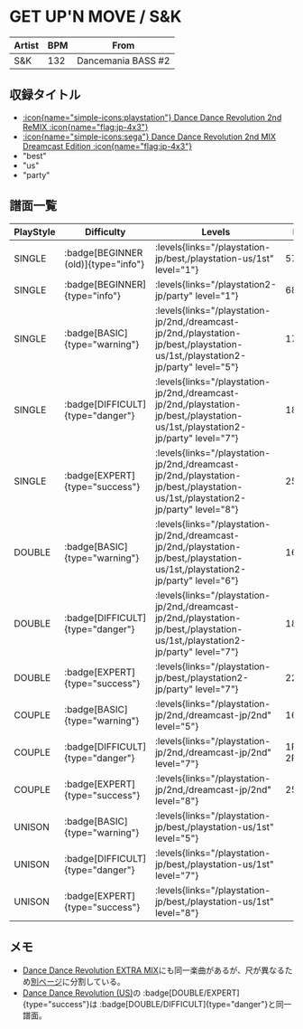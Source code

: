 # GET UP'N MOVE / S&K

|Artist|BPM|From|
|------|---|----|
|S&K|132|Dancemania BASS #2|

## 収録タイトル

- [:icon{name="simple-icons:playstation"} Dance Dance Revolution 2nd ReMIX :icon{name="flag:jp-4x3"}](/playstation-jp/2nd)
- [:icon{name="simple-icons:sega"} Dance Dance Revolution 2nd MIX Dreamcast Edition :icon{name="flag:jp-4x3"}](/dreamcast-jp/2nd)
- "best"
- "us"
- "party"

## 譜面一覧

|PlayStyle|Difficulty|Levels|Notes|Movie|
|---------|----------|------|-----|-----|
|SINGLE| :badge[BEGINNER (old)]{type="info"}| :levels{links="/playstation-jp/best,/playstation-us/1st" level="1"}|57/0||
|SINGLE| :badge[BEGINNER]{type="info"}| :levels{links="/playstation2-jp/party" level="1"}|68/0||
|SINGLE| :badge[BASIC]{type="warning"}| :levels{links="/playstation-jp/2nd,/dreamcast-jp/2nd,/playstation-jp/best,/playstation-us/1st,/playstation2-jp/party" level="5"}|175/0||
|SINGLE| :badge[DIFFICULT]{type="danger"}| :levels{links="/playstation-jp/2nd,/dreamcast-jp/2nd,/playstation-jp/best,/playstation-us/1st,/playstation2-jp/party" level="7"}|183/0||
|SINGLE| :badge[EXPERT]{type="success"}| :levels{links="/playstation-jp/2nd,/dreamcast-jp/2nd,/playstation-jp/best,/playstation-us/1st,/playstation2-jp/party" level="8"}|256/0||
|DOUBLE| :badge[BASIC]{type="warning"}| :levels{links="/playstation-jp/2nd,/dreamcast-jp/2nd,/playstation-jp/best,/playstation-us/1st,/playstation2-jp/party" level="6"}|163/0||
|DOUBLE| :badge[DIFFICULT]{type="danger"}| :levels{links="/playstation-jp/2nd,/dreamcast-jp/2nd,/playstation-jp/best,/playstation-us/1st,/playstation2-jp/party" level="7"}|183/0||
|DOUBLE| :badge[EXPERT]{type="success"}| :levels{links="/playstation-jp/best,/playstation2-jp/party" level="7"}|229/0||
|COUPLE| :badge[BASIC]{type="warning"}| :levels{links="/playstation-jp/2nd,/dreamcast-jp/2nd" level="5"}|168/0||
|COUPLE| :badge[DIFFICULT]{type="danger"}| :levels{links="/playstation-jp/2nd,/dreamcast-jp/2nd" level="7"}|1P:167/0 2P:170/0||
|COUPLE| :badge[EXPERT]{type="success"}| :levels{links="/playstation-jp/2nd,/dreamcast-jp/2nd" level="8"}|256/0||
|UNISON| :badge[BASIC]{type="warning"}| :levels{links="/playstation-jp/best,/playstation-us/1st" level="5"}|||
|UNISON| :badge[DIFFICULT]{type="danger"}| :levels{links="/playstation-jp/best,/playstation-us/1st" level="7"}|||
|UNISON| :badge[EXPERT]{type="success"}| :levels{links="/playstation-jp/best,/playstation-us/1st" level="8"}|||

## メモ

- [Dance Dance Revolution EXTRA MIX](/series/extra)にも同一楽曲があるが、尺が異なるため[別ページ](/songs/get-up-n-move-solo)に分割している。
- [Dance Dance Revolution (US)](/playstation-us/1st)の :badge[DOUBLE/EXPERT]{type="success"}は :badge[DOUBLE/DIFFICULT]{type="danger"}と同一譜面。
